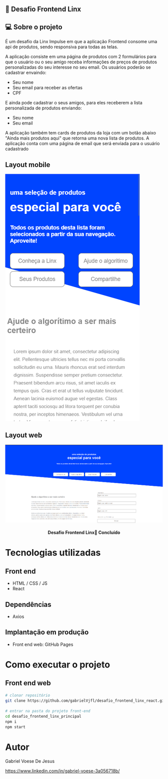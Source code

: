 ## 🚀 Desafio Frontend Linx

## 💻 Sobre o projeto


É um desafio da Linx Impulse em que a aplicação Frontend consome uma api de produtos, sendo responsiva para todas as telas.

A aplicação consiste em uma página de produtos com 2 formulários para que o usuário ou o seu amigo receba informações de preços de produtos personalizadas do seu interesse no seu email.
Os usuários poderão se cadastrar envaindo:
- Seu nome
- Seu email para receber as ofertas
- CPF

E ainda pode cadastrar o seus amigos, para eles receberem a lista personalizada de produtos enviando:
- Seu nome
- Seu email

A aplicação também tem cards de produtos da loja com um botão abaixo "Ainda mais produtos aqui" que retorna uma nova lista de produtos.
A aplicação conta com uma página de email que será enviada para o usuário cadastrado


## Layout mobile
![Mobile 1](https://github.com/gabrielVjfl/desafio_frontend_linx_react/blob/main/public/assets/tela2.png) 

## Layout web
![Web 1](https://github.com/gabrielVjfl/desafio_frontend_linx_react/blob/main/public/assets/tela1.png)


<h4 align="center"> 
	 Desafio Frontend Linx🚀 Concluído 
</h4>

# Tecnologias utilizadas
## Front end
- HTML / CSS / JS 
- React

## Dependências
- Axios


## Implantação em produção
- Front end web: GitHub Pages

# Como executar o projeto
## Front end web
```bash
# clonar repositório
git clone https://github.com/gabrielVjfl/desafio_frontend_linx_react.git

# entrar na pasta do projeto front-end
cd desafio_frontend_linx_principal
npm i
npm start

```

# Autor

Gabriel Voese De Jesus

https://www.linkedin.com/in/gabriel-voese-3a056718b/